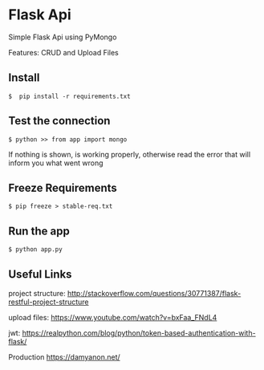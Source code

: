 # Flask Api
Simple Flask Api using PyMongo

Features: CRUD and Upload Files

## Install

```
$  pip install -r requirements.txt
```

## Test the connection

```
$ python >> from app import mongo
```
If nothing is shown, is working properly, otherwise read the error that will inform you what went wrong

## Freeze Requirements
```
$ pip freeze > stable-req.txt
```

## Run the app

```
$ python app.py
```

## Useful Links
project structure:
http://stackoverflow.com/questions/30771387/flask-restful-project-structure

upload files:
https://www.youtube.com/watch?v=bxFaa_FNdL4

jwt:
https://realpython.com/blog/python/token-based-authentication-with-flask/

Production
https://damyanon.net/
